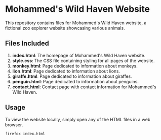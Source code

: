 # Mohammed's Wild Haven Website

This repository contains files for Mohammed's Wild Haven website, a fictional zoo explorer website showcasing various animals.

## Files Included

1. **index.html**: The homepage of Mohammed's Wild Haven website.
2. **style.css**: The CSS file containing styling for all pages of the website.
3. **monkey.html**: Page dedicated to information about monkeys.
4. **lion.html**: Page dedicated to information about lions.
5. **giraffe.html**: Page dedicated to information about giraffes.
6. **penguin.html**: Page dedicated to information about penguins.
7. **contact.html**: Contact page with contact information for Mohammed's Wild Haven.

## Usage

To view the website locally, simply open any of the HTML files in a web browser.

```bash
firefox index.html
